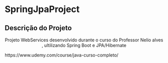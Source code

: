 # SpringJpaProject
## Descrição do Projeto
<p align="center">Projeto WebServices desenvolvido durante o curso do Professor Nelio alves , ultilizando Spring Boot e JPA/Hibernate</p>
https://www.udemy.com/course/java-curso-completo/
